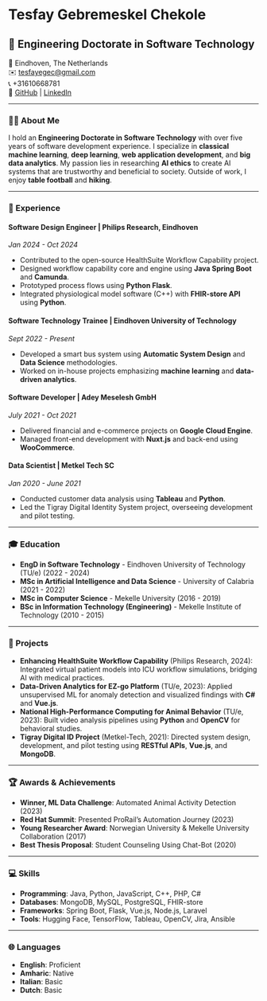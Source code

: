 # Tesfay Gebremeskel Chekole

## 🌟 Engineering Doctorate in Software Technology
📍 Eindhoven, The Netherlands  
✉️ [tesfayegec@gmail.com](mailto:tesfayegec@gmail.com)  
📞 +31610668781  
🔗 [GitHub](https://github.com/hopetesfa) | [LinkedIn](https://linkedin.com/in/hopetesfa)

---

### 👨‍💻 About Me
I hold an **Engineering Doctorate in Software Technology** with over five years of software development experience. I specialize in **classical machine learning**, **deep learning**, **web application development**, and **big data analytics**. My passion lies in researching **AI ethics** to create AI systems that are trustworthy and beneficial to society. Outside of work, I enjoy **table football** and **hiking**.

---

### 🏢 Experience

#### Software Design Engineer | Philips Research, Eindhoven  
*Jan 2024 - Oct 2024*  
- Contributed to the open-source HealthSuite Workflow Capability project.
- Designed workflow capability core and engine using **Java Spring Boot** and **Camunda**.
- Prototyped process flows using **Python Flask**.
- Integrated physiological model software (C++) with **FHIR-store API** using **Python**.

#### Software Technology Trainee | Eindhoven University of Technology  
*Sept 2022 - Present*  
- Developed a smart bus system using **Automatic System Design** and **Data Science** methodologies.
- Worked on in-house projects emphasizing **machine learning** and **data-driven analytics**.

#### Software Developer | Adey Meselesh GmbH  
*July 2021 - Oct 2021*  
- Delivered financial and e-commerce projects on **Google Cloud Engine**.
- Managed front-end development with **Nuxt.js** and back-end using **WooCommerce**.

#### Data Scientist | Metkel Tech SC  
*Jan 2020 - June 2021*  
- Conducted customer data analysis using **Tableau** and **Python**.
- Led the Tigray Digital Identity System project, overseeing development and pilot testing.

---

### 🎓 Education
- **EngD in Software Technology** - Eindhoven University of Technology (TU/e) (2022 - 2024)
- **MSc in Artificial Intelligence and Data Science** - University of Calabria (2021 - 2022)
- **MSc in Computer Science** - Mekelle University (2016 - 2019)
- **BSc in Information Technology (Engineering)** - Mekelle Institute of Technology (2010 - 2015)

---

### 🚀 Projects
- **Enhancing HealthSuite Workflow Capability** (Philips Research, 2024): Integrated virtual patient models into ICU workflow simulations, bridging AI with medical practices.
- **Data-Driven Analytics for EZ-go Platform** (TU/e, 2023): Applied unsupervised ML for anomaly detection and visualized findings with **C#** and **Vue.js**.
- **National High-Performance Computing for Animal Behavior** (TU/e, 2023): Built video analysis pipelines using **Python** and **OpenCV** for behavioral studies.
- **Tigray Digital ID Project** (Metkel-Tech, 2021): Directed system design, development, and pilot testing using **RESTful APIs**, **Vue.js**, and **MongoDB**.

---

### 🏆 Awards & Achievements
- **Winner, ML Data Challenge**: Automated Animal Activity Detection (2023)
- **Red Hat Summit**: Presented ProRail’s Automation Journey (2023)
- **Young Researcher Award**: Norwegian University & Mekelle University Collaboration (2017)
- **Best Thesis Proposal**: Student Counseling Using Chat-Bot (2020)

---

### 💻 Skills
- **Programming**: Java, Python, JavaScript, C++, PHP, C#
- **Databases**: MongoDB, MySQL, PostgreSQL, FHIR-store
- **Frameworks**: Spring Boot, Flask, Vue.js, Node.js, Laravel
- **Tools**: Hugging Face, TensorFlow, Tableau, OpenCV, Jira, Ansible

---

### 🌐 Languages
- **English**: Proficient  
- **Amharic**: Native  
- **Italian**: Basic  
- **Dutch**: Basic
